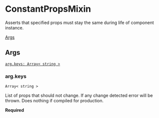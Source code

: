 # ConstantPropsMixin

Asserts that specified props must stay the same during life of component instance.

[Args](#args)  


## Args

[`arg.keys: Array< string >`](#argkeys)  


### arg.keys

`Array< string >`

List of props that should not change. If any change detected error will be thrown. Does nothing if compiled for production.

**Required**
